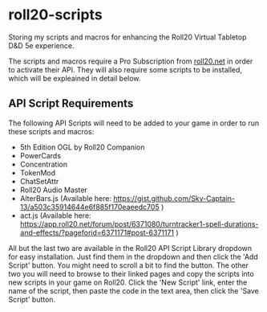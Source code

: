 # roll20-scripts
Storing my scripts and macros for enhancing the Roll20 Virtual Tabletop D&amp;D 5e experience.

The scripts and macros require a Pro Subscription from [roll20.net](https://roll20.net) in order to activate their API. They will also require some scripts to be installed, which will be expleained in detail below.

## API Script Requirements
The following API Scripts will need to be added to your game in order to run these scripts and macros:
- 5th Edition OGL by Roll20 Companion
- PowerCards
- Concentration
- TokenMod
- ChatSetAttr
- Roll20 Audio Master
- AlterBars.js (Available here: https://gist.github.com/Sky-Captain-13/a503c35914644e6f885f170eaeedc705 )
- act.js (Available here: https://app.roll20.net/forum/post/6371080/turntracker1-spell-durations-and-effects/?pageforid=6371171#post-6371171 )

All but the last two are available in the Roll20 API Script Library dropdown for easy installation. Just find them in the dropdown and then click the 'Add Script' button. You might need to scroll a bit to find the button.
The other two you will need to browse to their linked pages and copy the scripts into new scripts in your game on Roll20. Click the 'New Script' link, enter the name of the script, then paste the code in the text area, then click the 'Save Script' button.
